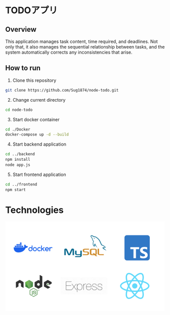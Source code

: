# TODOアプリ

## Overview
This application manages task content, time required, and deadlines. Not only that, it also manages the sequential relationship between tasks, and the system automatically corrects any inconsistencies that arise.

## How to run
1. Clone this repository
```bash
git clone https://github.com/Sug1874/node-todo.git
```

2. Change current directory
```bash
cd node-todo
```

3. Start docker container
```bash
cd ./Docker
docker-compose up -d --build
```

4. Start backend application
```bash
cd ../backend
npm install
node app.js
```

5. Start frontend application
```bash
cd ../frontend
npm start
```

# Technologies
![image](/images/tech.png)